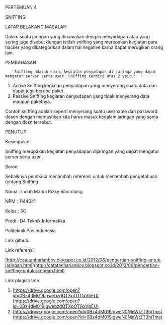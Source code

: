 PERTEMUAN 4

SNIFFING

LATAR BELAKANG MASALAH

Dalam suatu jaringan yang dinamakan dengan penyadapan atau yang sering juga disebut dengan istilah sniffing yang merupakan kegiatan para hacker yang dikategorikan dalam hal negative karna dapat merugikan orang lain.

PEMBAHASAN

        Sniffing adalah suatu kegiatan penyadapan di jaringa yang dapat mengatur server serta user. Sniffing terdiri atas 2 yaitu:

1. Active Sniffing kegiatan penyadapan yang menyerang suatu data dan dapat juga berupa paket.
2. Passive Sniffing kegiatan oenyadapan yang tidak menyerang data maupun paketnya.

Contoh sniffing adalah seperti menyerang suatu username dan password dosen  dengan memastikan kita harus masuk kedalam jaringan yang sama dengan dosn tersebut.

PENUTUP

Kesimpulan:

Sniffing merupakan kegiatan penyadapan dijaringan yang dapat mengatur server serta user.

Saran:

Sebaiknya pembaca menambah referensi untuk menambah pengetahuan tentang Sniffing.

Nama        : Indah Marini Rizky Sihombing

NPM        : 1144041

Kelas        : 3C

Prodi        : D4 Teknik Informatika

Politeknik Pos Indonesia

Link github:

Link referensi:

[http://catatanharianboy.blogspot.co.id/2012/06/pengertian-sniffing-untuk-jaringan.html](http://catatanharianboy.blogspot.co.id/2012/06/pengertian-sniffing-untuk-jaringan.html)

Link plagiarisme:

1. [https://drive.google.com/open?id=0Bz4dM019IgwebzdQTXpOTGxVbEU](https://drive.google.com/open?id=0Bz4dM019IgwebzdQTXpOTGxVbEU)
2. [https://drive.google.com/open?id=0Bz4dM019IgweN0NjeWtZT3hiTms](https://drive.google.com/open?id=0Bz4dM019IgweN0NjeWtZT3hiTms)